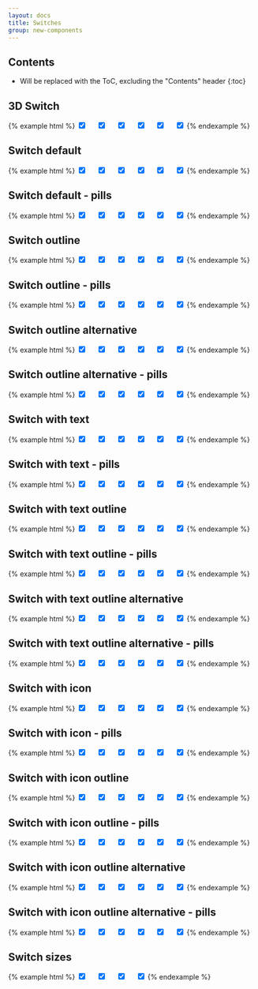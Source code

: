 ```yaml
---
layout: docs
title: Switches
group: new-components
---
```


## Contents

* Will be replaced with the ToC, excluding the "Contents" header
{:toc}

## 3D Switch

{% example html %}
<label class="switch switch-3d switch-primary">
    <input type="checkbox" class="switch-input" checked>
    <span class="switch-label"></span>
    <span class="switch-handle"></span>
</label>
&nbsp;&nbsp;&nbsp;
<label class="switch switch-3d switch-secondary">
    <input type="checkbox" class="switch-input" checked>
    <span class="switch-label"></span>
    <span class="switch-handle"></span>
</label>
&nbsp;&nbsp;&nbsp;
<label class="switch switch-3d switch-success">
    <input type="checkbox" class="switch-input" checked>
    <span class="switch-label"></span>
    <span class="switch-handle"></span>
</label>
&nbsp;&nbsp;&nbsp;
<label class="switch switch-3d switch-warning">
    <input type="checkbox" class="switch-input" checked>
    <span class="switch-label"></span>
    <span class="switch-handle"></span>
</label>
&nbsp;&nbsp;&nbsp;
<label class="switch switch-3d switch-info">
    <input type="checkbox" class="switch-input" checked>
    <span class="switch-label"></span>
    <span class="switch-handle"></span>
</label>
&nbsp;&nbsp;&nbsp;
<label class="switch switch-3d switch-danger">
    <input type="checkbox" class="switch-input" checked>
    <span class="switch-label"></span>
    <span class="switch-handle"></span>
</label>
{% endexample %}

## Switch default

{% example html %}
<label class="switch switch-default switch-primary">
    <input type="checkbox" class="switch-input" checked>
    <span class="switch-label"></span>
    <span class="switch-handle"></span>
</label>
&nbsp;&nbsp;&nbsp;
<label class="switch switch-default switch-secondary">
    <input type="checkbox" class="switch-input" checked>
    <span class="switch-label"></span>
    <span class="switch-handle"></span>
</label>
&nbsp;&nbsp;&nbsp;
<label class="switch switch-default switch-success">
    <input type="checkbox" class="switch-input" checked>
    <span class="switch-label"></span>
    <span class="switch-handle"></span>
</label>
&nbsp;&nbsp;&nbsp;
<label class="switch switch-default switch-warning">
    <input type="checkbox" class="switch-input" checked>
    <span class="switch-label"></span>
    <span class="switch-handle"></span>
</label>
&nbsp;&nbsp;&nbsp;
<label class="switch switch-default switch-info">
    <input type="checkbox" class="switch-input" checked>
    <span class="switch-label"></span>
    <span class="switch-handle"></span>
</label>
&nbsp;&nbsp;&nbsp;
<label class="switch switch-default switch-danger">
    <input type="checkbox" class="switch-input" checked>
    <span class="switch-label"></span>
    <span class="switch-handle"></span>
</label>
{% endexample %}

## Switch default - pills

{% example html %}
<label class="switch switch-default switch-primary">
    <input type="checkbox" class="switch-input" checked>
    <span class="switch-label"></span>
    <span class="switch-handle"></span>
</label>
&nbsp;&nbsp;&nbsp;
<label class="switch switch-default switch-secondary">
    <input type="checkbox" class="switch-input" checked>
    <span class="switch-label"></span>
    <span class="switch-handle"></span>
</label>
&nbsp;&nbsp;&nbsp;
<label class="switch switch-default switch-success">
    <input type="checkbox" class="switch-input" checked>
    <span class="switch-label"></span>
    <span class="switch-handle"></span>
</label>
&nbsp;&nbsp;&nbsp;
<label class="switch switch-default switch-warning">
    <input type="checkbox" class="switch-input" checked>
    <span class="switch-label"></span>
    <span class="switch-handle"></span>
</label>
&nbsp;&nbsp;&nbsp;
<label class="switch switch-default switch-info">
    <input type="checkbox" class="switch-input" checked>
    <span class="switch-label"></span>
    <span class="switch-handle"></span>
</label>
&nbsp;&nbsp;&nbsp;
<label class="switch switch-default switch-danger">
    <input type="checkbox" class="switch-input" checked>
    <span class="switch-label"></span>
    <span class="switch-handle"></span>
</label>
{% endexample %}

## Switch outline

{% example html %}
<label class="switch switch-default switch-primary-outline">
    <input type="checkbox" class="switch-input" checked>
    <span class="switch-label"></span>
    <span class="switch-handle"></span>
</label>
&nbsp;&nbsp;&nbsp;
<label class="switch switch-default switch-secondary-outline">
    <input type="checkbox" class="switch-input" checked>
    <span class="switch-label"></span>
    <span class="switch-handle"></span>
</label>
&nbsp;&nbsp;&nbsp;
<label class="switch switch-default switch-success-outline">
    <input type="checkbox" class="switch-input" checked>
    <span class="switch-label"></span>
    <span class="switch-handle"></span>
</label>
&nbsp;&nbsp;&nbsp;
<label class="switch switch-default switch-warning-outline">
    <input type="checkbox" class="switch-input" checked>
    <span class="switch-label"></span>
    <span class="switch-handle"></span>
</label>
&nbsp;&nbsp;&nbsp;
<label class="switch switch-default switch-info-outline">
    <input type="checkbox" class="switch-input" checked>
    <span class="switch-label"></span>
    <span class="switch-handle"></span>
</label>
&nbsp;&nbsp;&nbsp;
<label class="switch switch-default switch-danger-outline">
    <input type="checkbox" class="switch-input" checked>
    <span class="switch-label"></span>
    <span class="switch-handle"></span>
</label>
{% endexample %}

## Switch outline - pills

{% example html %}
<label class="switch switch-default switch-pill switch-primary-outline">
    <input type="checkbox" class="switch-input" checked>
    <span class="switch-label"></span>
    <span class="switch-handle"></span>
</label>
&nbsp;&nbsp;&nbsp;
<label class="switch switch-default switch-pill switch-secondary-outline">
    <input type="checkbox" class="switch-input" checked>
    <span class="switch-label"></span>
    <span class="switch-handle"></span>
</label>
&nbsp;&nbsp;&nbsp;
<label class="switch switch-default switch-pill switch-success-outline">
    <input type="checkbox" class="switch-input" checked>
    <span class="switch-label"></span>
    <span class="switch-handle"></span>
</label>
&nbsp;&nbsp;&nbsp;
<label class="switch switch-default switch-pill switch-warning-outline">
    <input type="checkbox" class="switch-input" checked>
    <span class="switch-label"></span>
    <span class="switch-handle"></span>
</label>
&nbsp;&nbsp;&nbsp;
<label class="switch switch-default switch-pill switch-info-outline">
    <input type="checkbox" class="switch-input" checked>
    <span class="switch-label"></span>
    <span class="switch-handle"></span>
</label>
&nbsp;&nbsp;&nbsp;
<label class="switch switch-default switch-pill switch-danger-outline">
    <input type="checkbox" class="switch-input" checked>
    <span class="switch-label"></span>
    <span class="switch-handle"></span>
</label>
{% endexample %}

## Switch outline alternative

{% example html %}
<label class="switch switch-default switch-primary-outline-alt">
    <input type="checkbox" class="switch-input" checked>
    <span class="switch-label"></span>
    <span class="switch-handle"></span>
</label>
&nbsp;&nbsp;&nbsp;
<label class="switch switch-default switch-secondary-outline-alt">
    <input type="checkbox" class="switch-input" checked>
    <span class="switch-label"></span>
    <span class="switch-handle"></span>
</label>
&nbsp;&nbsp;&nbsp;
<label class="switch switch-default switch-success-outline-alt">
    <input type="checkbox" class="switch-input" checked>
    <span class="switch-label"></span>
    <span class="switch-handle"></span>
</label>
&nbsp;&nbsp;&nbsp;
<label class="switch switch-default switch-warning-outline-alt">
    <input type="checkbox" class="switch-input" checked>
    <span class="switch-label"></span>
    <span class="switch-handle"></span>
</label>
&nbsp;&nbsp;&nbsp;
<label class="switch switch-default switch-info-outline-alt">
    <input type="checkbox" class="switch-input" checked>
    <span class="switch-label"></span>
    <span class="switch-handle"></span>
</label>
&nbsp;&nbsp;&nbsp;
<label class="switch switch-default switch-danger-outline-alt">
    <input type="checkbox" class="switch-input" checked>
    <span class="switch-label"></span>
    <span class="switch-handle"></span>
</label>
{% endexample %}

## Switch outline alternative - pills

{% example html %}
<label class="switch switch-default switch-pill switch-primary-outline-alt">
    <input type="checkbox" class="switch-input" checked>
    <span class="switch-label"></span>
    <span class="switch-handle"></span>
</label>
&nbsp;&nbsp;&nbsp;
<label class="switch switch-default switch-pill switch-secondary-outline-alt">
    <input type="checkbox" class="switch-input" checked>
    <span class="switch-label"></span>
    <span class="switch-handle"></span>
</label>
&nbsp;&nbsp;&nbsp;
<label class="switch switch-default switch-pill switch-success-outline-alt">
    <input type="checkbox" class="switch-input" checked>
    <span class="switch-label"></span>
    <span class="switch-handle"></span>
</label>
&nbsp;&nbsp;&nbsp;
<label class="switch switch-default switch-pill switch-warning-outline-alt">
    <input type="checkbox" class="switch-input" checked>
    <span class="switch-label"></span>
    <span class="switch-handle"></span>
</label>
&nbsp;&nbsp;&nbsp;
<label class="switch switch-default switch-pill switch-info-outline-alt">
    <input type="checkbox" class="switch-input" checked>
    <span class="switch-label"></span>
    <span class="switch-handle"></span>
</label>
&nbsp;&nbsp;&nbsp;
<label class="switch switch-default switch-pill switch-danger-outline-alt">
    <input type="checkbox" class="switch-input" checked>
    <span class="switch-label"></span>
    <span class="switch-handle"></span>
</label>
{% endexample %}

## Switch with text

{% example html %}
<label class="switch switch-text switch-primary">
    <input type="checkbox" class="switch-input" checked>
    <span class="switch-label" data-on="On" data-off="Off"></span>
    <span class="switch-handle"></span>
</label>
&nbsp;&nbsp;&nbsp;
<label class="switch switch-text switch-secondary">
    <input type="checkbox" class="switch-input" checked>
    <span class="switch-label" data-on="On" data-off="Off"></span>
    <span class="switch-handle"></span>
</label>
&nbsp;&nbsp;&nbsp;
<label class="switch switch-text switch-success">
    <input type="checkbox" class="switch-input" checked>
    <span class="switch-label" data-on="On" data-off="Off"></span>
    <span class="switch-handle"></span>
</label>
&nbsp;&nbsp;&nbsp;
<label class="switch switch-text switch-warning">
    <input type="checkbox" class="switch-input" checked>
    <span class="switch-label" data-on="On" data-off="Off"></span>
    <span class="switch-handle"></span>
</label>
&nbsp;&nbsp;&nbsp;
<label class="switch switch-text switch-info">
    <input type="checkbox" class="switch-input" checked>
    <span class="switch-label" data-on="On" data-off="Off"></span>
    <span class="switch-handle"></span>
</label>
&nbsp;&nbsp;&nbsp;
<label class="switch switch-text switch-danger">
    <input type="checkbox" class="switch-input" checked>
    <span class="switch-label" data-on="On" data-off="Off"></span>
    <span class="switch-handle"></span>
</label>
{% endexample %}

## Switch with text - pills

{% example html %}
<label class="switch switch-text switch-pill switch-primary">
    <input type="checkbox" class="switch-input" checked>
    <span class="switch-label" data-on="On" data-off="Off"></span>
    <span class="switch-handle"></span>
</label>
&nbsp;&nbsp;&nbsp;
<label class="switch switch-text switch-pill switch-secondary">
    <input type="checkbox" class="switch-input" checked>
    <span class="switch-label" data-on="On" data-off="Off"></span>
    <span class="switch-handle"></span>
</label>
&nbsp;&nbsp;&nbsp;
<label class="switch switch-text switch-pill switch-success">
    <input type="checkbox" class="switch-input" checked>
    <span class="switch-label" data-on="On" data-off="Off"></span>
    <span class="switch-handle"></span>
</label>
&nbsp;&nbsp;&nbsp;
<label class="switch switch-text switch-pill switch-warning">
    <input type="checkbox" class="switch-input" checked>
    <span class="switch-label" data-on="On" data-off="Off"></span>
    <span class="switch-handle"></span>
</label>
&nbsp;&nbsp;&nbsp;
<label class="switch switch-text switch-pill switch-info">
    <input type="checkbox" class="switch-input" checked>
    <span class="switch-label" data-on="On" data-off="Off"></span>
    <span class="switch-handle"></span>
</label>
&nbsp;&nbsp;&nbsp;
<label class="switch switch-text switch-pill switch-danger">
    <input type="checkbox" class="switch-input" checked>
    <span class="switch-label" data-on="On" data-off="Off"></span>
    <span class="switch-handle"></span>
</label>
{% endexample %}

## Switch with text outline

{% example html %}
<label class="switch switch-text switch-primary-outline">
    <input type="checkbox" class="switch-input" checked>
    <span class="switch-label" data-on="On" data-off="Off"></span>
    <span class="switch-handle"></span>
</label>
&nbsp;&nbsp;&nbsp;
<label class="switch switch-text switch-secondary-outline">
    <input type="checkbox" class="switch-input" checked>
    <span class="switch-label" data-on="On" data-off="Off"></span>
    <span class="switch-handle"></span>
</label>
&nbsp;&nbsp;&nbsp;
<label class="switch switch-text switch-success-outline">
    <input type="checkbox" class="switch-input" checked>
    <span class="switch-label" data-on="On" data-off="Off"></span>
    <span class="switch-handle"></span>
</label>
&nbsp;&nbsp;&nbsp;
<label class="switch switch-text switch-warning-outline">
    <input type="checkbox" class="switch-input" checked>
    <span class="switch-label" data-on="On" data-off="Off"></span>
    <span class="switch-handle"></span>
</label>
&nbsp;&nbsp;&nbsp;
<label class="switch switch-text switch-info-outline">
    <input type="checkbox" class="switch-input" checked>
    <span class="switch-label" data-on="On" data-off="Off"></span>
    <span class="switch-handle"></span>
</label>
&nbsp;&nbsp;&nbsp;
<label class="switch switch-text switch-danger-outline">
    <input type="checkbox" class="switch-input" checked>
    <span class="switch-label" data-on="On" data-off="Off"></span>
    <span class="switch-handle"></span>
</label>
{% endexample %}

## Switch with text outline - pills

{% example html %}
<label class="switch switch-text switch-pill switch-primary-outline">
    <input type="checkbox" class="switch-input" checked>
    <span class="switch-label" data-on="On" data-off="Off"></span>
    <span class="switch-handle"></span>
</label>
&nbsp;&nbsp;&nbsp;
<label class="switch switch-text switch-pill switch-secondary-outline">
    <input type="checkbox" class="switch-input" checked>
    <span class="switch-label" data-on="On" data-off="Off"></span>
    <span class="switch-handle"></span>
</label>
&nbsp;&nbsp;&nbsp;
<label class="switch switch-text switch-pill switch-success-outline">
    <input type="checkbox" class="switch-input" checked>
    <span class="switch-label" data-on="On" data-off="Off"></span>
    <span class="switch-handle"></span>
</label>
&nbsp;&nbsp;&nbsp;
<label class="switch switch-text switch-pill switch-warning-outline">
    <input type="checkbox" class="switch-input" checked>
    <span class="switch-label" data-on="On" data-off="Off"></span>
    <span class="switch-handle"></span>
</label>
&nbsp;&nbsp;&nbsp;
<label class="switch switch-text switch-pill switch-info-outline">
    <input type="checkbox" class="switch-input" checked>
    <span class="switch-label" data-on="On" data-off="Off"></span>
    <span class="switch-handle"></span>
</label>
&nbsp;&nbsp;&nbsp;
<label class="switch switch-text switch-pill switch-danger-outline">
    <input type="checkbox" class="switch-input" checked>
    <span class="switch-label" data-on="On" data-off="Off"></span>
    <span class="switch-handle"></span>
</label>
{% endexample %}

## Switch with text outline alternative

{% example html %}
<label class="switch switch-text switch-primary-outline-alt">
    <input type="checkbox" class="switch-input" checked>
    <span class="switch-label" data-on="On" data-off="Off"></span>
    <span class="switch-handle"></span>
</label>
&nbsp;&nbsp;&nbsp;
<label class="switch switch-text switch-secondary-outline-alt">
    <input type="checkbox" class="switch-input" checked>
    <span class="switch-label" data-on="On" data-off="Off"></span>
    <span class="switch-handle"></span>
</label>
&nbsp;&nbsp;&nbsp;
<label class="switch switch-text switch-success-outline-alt">
    <input type="checkbox" class="switch-input" checked>
    <span class="switch-label" data-on="On" data-off="Off"></span>
    <span class="switch-handle"></span>
</label>
&nbsp;&nbsp;&nbsp;
<label class="switch switch-text switch-warning-outline-alt">
    <input type="checkbox" class="switch-input" checked>
    <span class="switch-label" data-on="On" data-off="Off"></span>
    <span class="switch-handle"></span>
</label>
&nbsp;&nbsp;&nbsp;
<label class="switch switch-text switch-info-outline-alt">
    <input type="checkbox" class="switch-input" checked>
    <span class="switch-label" data-on="On" data-off="Off"></span>
    <span class="switch-handle"></span>
</label>
&nbsp;&nbsp;&nbsp;
<label class="switch switch-text switch-danger-outline-alt">
    <input type="checkbox" class="switch-input" checked>
    <span class="switch-label" data-on="On" data-off="Off"></span>
    <span class="switch-handle"></span>
</label>
{% endexample %}

## Switch with text outline alternative - pills

{% example html %}
<label class="switch switch-text switch-pill switch-primary-outline-alt">
    <input type="checkbox" class="switch-input" checked>
    <span class="switch-label" data-on="On" data-off="Off"></span>
    <span class="switch-handle"></span>
</label>
&nbsp;&nbsp;&nbsp;
<label class="switch switch-text switch-pill switch-secondary-outline-alt">
    <input type="checkbox" class="switch-input" checked>
    <span class="switch-label" data-on="On" data-off="Off"></span>
    <span class="switch-handle"></span>
</label>
&nbsp;&nbsp;&nbsp;
<label class="switch switch-text switch-pill switch-success-outline-alt">
    <input type="checkbox" class="switch-input" checked>
    <span class="switch-label" data-on="On" data-off="Off"></span>
    <span class="switch-handle"></span>
</label>
&nbsp;&nbsp;&nbsp;
<label class="switch switch-text switch-pill switch-warning-outline-alt">
    <input type="checkbox" class="switch-input" checked>
    <span class="switch-label" data-on="On" data-off="Off"></span>
    <span class="switch-handle"></span>
</label>
&nbsp;&nbsp;&nbsp;
<label class="switch switch-text switch-pill switch-info-outline-alt">
    <input type="checkbox" class="switch-input" checked>
    <span class="switch-label" data-on="On" data-off="Off"></span>
    <span class="switch-handle"></span>
</label>
&nbsp;&nbsp;&nbsp;
<label class="switch switch-text switch-pill switch-danger-outline-alt">
    <input type="checkbox" class="switch-input" checked>
    <span class="switch-label" data-on="On" data-off="Off"></span>
    <span class="switch-handle"></span>
</label>
{% endexample %}

## Switch with icon

{% example html %}
<label class="switch switch-icon switch-primary">
    <input type="checkbox" class="switch-input" checked>
    <span class="switch-label" data-on="&#xf00c" data-off="&#xf00d"></span>
    <span class="switch-handle"></span>
</label>
&nbsp;&nbsp;&nbsp;
<label class="switch switch-icon switch-secondary">
    <input type="checkbox" class="switch-input" checked>
    <span class="switch-label" data-on="&#xf00c" data-off="&#xf00d"></span>
    <span class="switch-handle"></span>
</label>
&nbsp;&nbsp;&nbsp;
<label class="switch switch-icon switch-success">
    <input type="checkbox" class="switch-input" checked>
    <span class="switch-label" data-on="&#xf00c" data-off="&#xf00d"></span>
    <span class="switch-handle"></span>
</label>
&nbsp;&nbsp;&nbsp;
<label class="switch switch-icon switch-warning">
    <input type="checkbox" class="switch-input" checked>
    <span class="switch-label" data-on="&#xf00c" data-off="&#xf00d"></span>
    <span class="switch-handle"></span>
</label>
&nbsp;&nbsp;&nbsp;
<label class="switch switch-icon switch-info">
    <input type="checkbox" class="switch-input" checked>
    <span class="switch-label" data-on="&#xf00c" data-off="&#xf00d"></span>
    <span class="switch-handle"></span>
</label>
&nbsp;&nbsp;&nbsp;
<label class="switch switch-icon switch-danger">
    <input type="checkbox" class="switch-input" checked>
    <span class="switch-label" data-on="&#xf00c" data-off="&#xf00d"></span>
    <span class="switch-handle"></span>
</label>
{% endexample %}

## Switch with icon - pills

{% example html %}
<label class="switch switch-icon switch-pill switch-primary">
    <input type="checkbox" class="switch-input" checked>
    <span class="switch-label" data-on="&#xf00c" data-off="&#xf00d"></span>
    <span class="switch-handle"></span>
</label>
&nbsp;&nbsp;&nbsp;
<label class="switch switch-icon switch-pill switch-secondary">
    <input type="checkbox" class="switch-input" checked>
    <span class="switch-label" data-on="&#xf00c" data-off="&#xf00d"></span>
    <span class="switch-handle"></span>
</label>
&nbsp;&nbsp;&nbsp;
<label class="switch switch-icon switch-pill switch-success">
    <input type="checkbox" class="switch-input" checked>
    <span class="switch-label" data-on="&#xf00c" data-off="&#xf00d"></span>
    <span class="switch-handle"></span>
</label>
&nbsp;&nbsp;&nbsp;
<label class="switch switch-icon switch-pill switch-warning">
    <input type="checkbox" class="switch-input" checked>
    <span class="switch-label" data-on="&#xf00c" data-off="&#xf00d"></span>
    <span class="switch-handle"></span>
</label>
&nbsp;&nbsp;&nbsp;
<label class="switch switch-icon switch-pill switch-info">
    <input type="checkbox" class="switch-input" checked>
    <span class="switch-label" data-on="&#xf00c" data-off="&#xf00d"></span>
    <span class="switch-handle"></span>
</label>
&nbsp;&nbsp;&nbsp;
<label class="switch switch-icon switch-pill switch-danger">
    <input type="checkbox" class="switch-input" checked>
    <span class="switch-label" data-on="&#xf00c" data-off="&#xf00d"></span>
    <span class="switch-handle"></span>
</label>
{% endexample %}

## Switch with icon outline

{% example html %}
<label class="switch switch-icon switch-primary-outline">
    <input type="checkbox" class="switch-input" checked>
    <span class="switch-label" data-on="&#xf00c" data-off="&#xf00d"></span>
    <span class="switch-handle"></span>
</label>
&nbsp;&nbsp;&nbsp;
<label class="switch switch-icon switch-secondary-outline">
    <input type="checkbox" class="switch-input" checked>
    <span class="switch-label" data-on="&#xf00c" data-off="&#xf00d"></span>
    <span class="switch-handle"></span>
</label>
&nbsp;&nbsp;&nbsp;
<label class="switch switch-icon switch-success-outline">
    <input type="checkbox" class="switch-input" checked>
    <span class="switch-label" data-on="&#xf00c" data-off="&#xf00d"></span>
    <span class="switch-handle"></span>
</label>
&nbsp;&nbsp;&nbsp;
<label class="switch switch-icon switch-warning-outline">
    <input type="checkbox" class="switch-input" checked>
    <span class="switch-label" data-on="&#xf00c" data-off="&#xf00d"></span>
    <span class="switch-handle"></span>
</label>
&nbsp;&nbsp;&nbsp;
<label class="switch switch-icon switch-info-outline">
    <input type="checkbox" class="switch-input" checked>
    <span class="switch-label" data-on="&#xf00c" data-off="&#xf00d"></span>
    <span class="switch-handle"></span>
</label>
&nbsp;&nbsp;&nbsp;
<label class="switch switch-icon switch-danger-outline">
    <input type="checkbox" class="switch-input" checked>
    <span class="switch-label" data-on="&#xf00c" data-off="&#xf00d"></span>
    <span class="switch-handle"></span>
</label>
{% endexample %}

## Switch with icon outline - pills

{% example html %}
<label class="switch switch-icon switch-pill switch-primary-outline">
    <input type="checkbox" class="switch-input" checked>
    <span class="switch-label" data-on="&#xf00c" data-off="&#xf00d"></span>
    <span class="switch-handle"></span>
</label>
&nbsp;&nbsp;&nbsp;
<label class="switch switch-icon switch-pill switch-secondary-outline">
    <input type="checkbox" class="switch-input" checked>
    <span class="switch-label" data-on="&#xf00c" data-off="&#xf00d"></span>
    <span class="switch-handle"></span>
</label>
&nbsp;&nbsp;&nbsp;
<label class="switch switch-icon switch-pill switch-success-outline">
    <input type="checkbox" class="switch-input" checked>
    <span class="switch-label" data-on="&#xf00c" data-off="&#xf00d"></span>
    <span class="switch-handle"></span>
</label>
&nbsp;&nbsp;&nbsp;
<label class="switch switch-icon switch-pill switch-warning-outline">
    <input type="checkbox" class="switch-input" checked>
    <span class="switch-label" data-on="&#xf00c" data-off="&#xf00d"></span>
    <span class="switch-handle"></span>
</label>
&nbsp;&nbsp;&nbsp;
<label class="switch switch-icon switch-pill switch-info-outline">
    <input type="checkbox" class="switch-input" checked>
    <span class="switch-label" data-on="&#xf00c" data-off="&#xf00d"></span>
    <span class="switch-handle"></span>
</label>
&nbsp;&nbsp;&nbsp;
<label class="switch switch-icon switch-pill switch-danger-outline">
    <input type="checkbox" class="switch-input" checked>
    <span class="switch-label" data-on="&#xf00c" data-off="&#xf00d"></span>
    <span class="switch-handle"></span>
</label>
{% endexample %}

## Switch with icon outline alternative

{% example html %}
<label class="switch switch-icon switch-primary-outline-alt">
    <input type="checkbox" class="switch-input" checked>
    <span class="switch-label" data-on="&#xf00c" data-off="&#xf00d"></span>
    <span class="switch-handle"></span>
</label>
&nbsp;&nbsp;&nbsp;
<label class="switch switch-icon switch-secondary-outline-alt">
    <input type="checkbox" class="switch-input" checked>
    <span class="switch-label" data-on="&#xf00c" data-off="&#xf00d"></span>
    <span class="switch-handle"></span>
</label>
&nbsp;&nbsp;&nbsp;
<label class="switch switch-icon switch-success-outline-alt">
    <input type="checkbox" class="switch-input" checked>
    <span class="switch-label" data-on="&#xf00c" data-off="&#xf00d"></span>
    <span class="switch-handle"></span>
</label>
&nbsp;&nbsp;&nbsp;
<label class="switch switch-icon switch-warning-outline-alt">
    <input type="checkbox" class="switch-input" checked>
    <span class="switch-label" data-on="&#xf00c" data-off="&#xf00d"></span>
    <span class="switch-handle"></span>
</label>
&nbsp;&nbsp;&nbsp;
<label class="switch switch-icon switch-info-outline-alt">
    <input type="checkbox" class="switch-input" checked>
    <span class="switch-label" data-on="&#xf00c" data-off="&#xf00d"></span>
    <span class="switch-handle"></span>
</label>
&nbsp;&nbsp;&nbsp;
<label class="switch switch-icon switch-danger-outline-alt">
    <input type="checkbox" class="switch-input" checked>
    <span class="switch-label" data-on="&#xf00c" data-off="&#xf00d"></span>
    <span class="switch-handle"></span>
</label>
{% endexample %}

## Switch with icon outline alternative - pills

{% example html %}
<label class="switch switch-icon switch-pill switch-primary-outline-alt">
    <input type="checkbox" class="switch-input" checked>
    <span class="switch-label" data-on="&#xf00c" data-off="&#xf00d"></span>
    <span class="switch-handle"></span>
</label>
&nbsp;&nbsp;&nbsp;
<label class="switch switch-icon switch-pill switch-secondary-outline-alt">
    <input type="checkbox" class="switch-input" checked>
    <span class="switch-label" data-on="&#xf00c" data-off="&#xf00d"></span>
    <span class="switch-handle"></span>
</label>
&nbsp;&nbsp;&nbsp;
<label class="switch switch-icon switch-pill switch-success-outline-alt">
    <input type="checkbox" class="switch-input" checked>
    <span class="switch-label" data-on="&#xf00c" data-off="&#xf00d"></span>
    <span class="switch-handle"></span>
</label>
&nbsp;&nbsp;&nbsp;
<label class="switch switch-icon switch-pill switch-warning-outline-alt">
    <input type="checkbox" class="switch-input" checked>
    <span class="switch-label" data-on="&#xf00c" data-off="&#xf00d"></span>
    <span class="switch-handle"></span>
</label>
&nbsp;&nbsp;&nbsp;
<label class="switch switch-icon switch-pill switch-info-outline-alt">
    <input type="checkbox" class="switch-input" checked>
    <span class="switch-label" data-on="&#xf00c" data-off="&#xf00d"></span>
    <span class="switch-handle"></span>
</label>
&nbsp;&nbsp;&nbsp;
<label class="switch switch-icon switch-pill switch-danger-outline-alt">
    <input type="checkbox" class="switch-input" checked>
    <span class="switch-label" data-on="&#xf00c" data-off="&#xf00d"></span>
    <span class="switch-handle"></span>
</label>
{% endexample %}

## Switch sizes

{% example html %}
<label class="switch switch-lg switch-3d switch-primary">
    <input type="checkbox" class="switch-input" checked>
    <span class="switch-label"></span>
    <span class="switch-handle"></span>
</label>
&nbsp;&nbsp;&nbsp;
<label class="switch switch-3d switch-primary">
    <input type="checkbox" class="switch-input" checked>
    <span class="switch-label"></span>
    <span class="switch-handle"></span>
</label>
&nbsp;&nbsp;&nbsp;
<label class="switch switch-sm switch-3d switch-primary">
    <input type="checkbox" class="switch-input" checked>
    <span class="switch-label"></span>
    <span class="switch-handle"></span>
</label>
&nbsp;&nbsp;&nbsp;
<label class="switch switch-xs switch-3d switch-primary">
    <input type="checkbox" class="switch-input" checked>
    <span class="switch-label"></span>
    <span class="switch-handle"></span>
</label>
{% endexample %}

